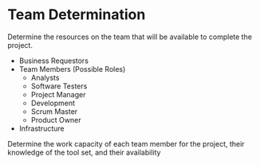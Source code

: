 # Team Determination

Determine the resources on the team that will be available to complete the project.

* Business Requestors
* Team Members (Possible Roles)
  * Analysts
  * Software Testers
  * Project Manager
  * Development
  * Scrum Master
  * Product Owner
* Infrastructure

Determine the work capacity of each team member for the project, their knowledge of the tool set, and their availability

